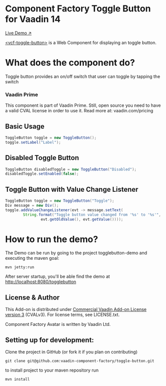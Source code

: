 # Component Factory Toggle Button for Vaadin 14

[Live Demo ↗](https://incubator.app.fi/togglebutton-demo/togglebutton)

[&lt;vcf-toggle-button&gt;](https://www.npmjs.com/package/@vaadin-component-factory/vcf-toggle-button) is a Web Component for displaying an toggle button.

# What does the component do?

Toggle button provides an on/off switch that user can toggle by tapping the switch

### Vaadin Prime
This component is part of Vaadin Prime. Still, open source you need to have a valid CVAL license in order to use it. Read more at: vaadin.com/pricing

## Basic Usage
```java
ToggleButton toggle = new ToggleButton();
toggle.setLabel("Label");
```

## Disabled Toggle Button

```java
ToggleButton disabledToggle = new ToggleButton("Disabled");
disabledToggle.setEnabled(false);
```

## Toggle Button with Value Change Listener

```java
ToggleButton toggle = new ToggleButton("Toggle");
Div message = new Div();
toggle.addValueChangeListener(evt -> message.setText(
        String.format("Toggle button value changed from '%s' to '%s'",
                evt.getOldValue(), evt.getValue())));
```

# How to run the demo?

The Demo can be run by going to the project togglebutton-demo and executing the maven goal:

```mvn jetty:run```

After server startup, you'll be able find the demo at [http://localhost:8080/togglebutton](http://localhost:8080/togglebutton)


## License & Author

This Add-on is distributed under [Commercial Vaadin Add-on License version 3](http://vaadin.com/license/cval-3) (CVALv3). For license terms, see LICENSE.txt.

Component Factory Avatar is written by Vaadin Ltd.


## Setting up for development:

Clone the project in GitHub (or fork it if you plan on contributing)

```
git clone git@github.com:vaadin-component-factory/toggle-button.git
```

to install project to your maven repository run
 
```mvn install```
